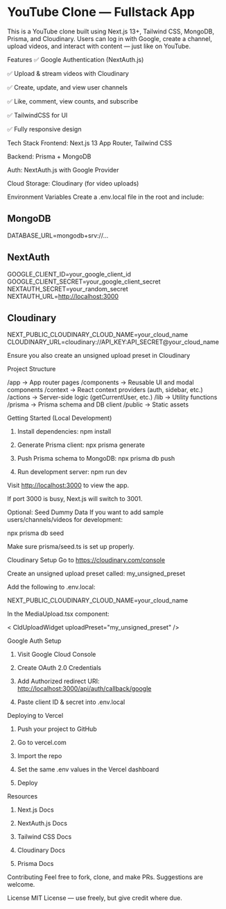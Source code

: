 # YouTube Clone — Fullstack App

This is a YouTube clone built using Next.js 13+, Tailwind CSS, MongoDB, Prisma, and Cloudinary. Users can log in with Google, create a channel, upload videos, and interact with content — just like on YouTube.

Features
✅ Google Authentication (NextAuth.js)

✅ Upload & stream videos with Cloudinary

✅ Create, update, and view user channels

✅ Like, comment, view counts, and subscribe

✅ TailwindCSS for UI

✅ Fully responsive design

Tech Stack
Frontend: Next.js 13 App Router, Tailwind CSS

Backend: Prisma + MongoDB

Auth: NextAuth.js with Google Provider

Cloud Storage: Cloudinary (for video uploads)

Environment Variables
Create a .env.local file in the root and include:

## MongoDB

DATABASE_URL=mongodb+srv://...

## NextAuth

GOOGLE_CLIENT_ID=your_google_client_id
GOOGLE_CLIENT_SECRET=your_google_client_secret
NEXTAUTH_SECRET=your_random_secret
NEXTAUTH_URL=<http://localhost:3000>

## Cloudinary

NEXT_PUBLIC_CLOUDINARY_CLOUD_NAME=your_cloud_name
CLOUDINARY_URL=cloudinary://API_KEY:API_SECRET@your_cloud_name

Ensure you also create an unsigned upload preset in Cloudinary

Project Structure

/app               → App router pages
/components        → Reusable UI and modal components
/context           → React context providers (auth, sidebar, etc.)
/actions           → Server-side logic (getCurrentUser, etc.)
/lib               → Utility functions
/prisma            → Prisma schema and DB client
/public            → Static assets

Getting Started (Local Development)

1. Install dependencies:
npm install

2. Generate Prisma client:
npx prisma generate

3. Push Prisma schema to MongoDB:
npx prisma db push

4. Run development server:
npm run dev

Visit <http://localhost:3000> to view the app.

If port 3000 is busy, Next.js will switch to 3001.

Optional: Seed Dummy Data
If you want to add sample users/channels/videos for development:

npx prisma db seed

Make sure prisma/seed.ts is set up properly.

Cloudinary Setup
Go to <https://cloudinary.com/console>

Create an unsigned upload preset called: my_unsigned_preset

Add the following to .env.local:

NEXT_PUBLIC_CLOUDINARY_CLOUD_NAME=your_cloud_name

In the MediaUpload.tsx component:

< CldUploadWidget uploadPreset="my_unsigned_preset" />

Google Auth Setup

1. Visit Google Cloud Console

2. Create OAuth 2.0 Credentials

3. Add Authorized redirect URI:
<http://localhost:3000/api/auth/callback/google>

4. Paste client ID & secret into .env.local

Deploying to Vercel

1. Push your project to GitHub

2. Go to vercel.com

3. Import the repo

4. Set the same .env values in the Vercel dashboard

5. Deploy

Resources

1. Next.js Docs

2. NextAuth.js Docs

3. Tailwind CSS Docs

4. Cloudinary Docs

5. Prisma Docs

Contributing
Feel free to fork, clone, and make PRs. Suggestions are welcome.

 License
MIT License — use freely, but give credit where due.
